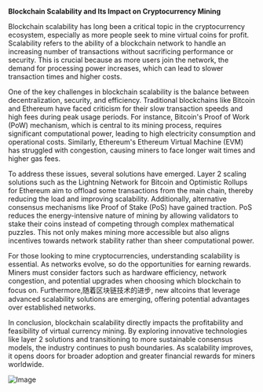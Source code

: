 **Blockchain Scalability and Its Impact on Cryptocurrency Mining**

Blockchain scalability has long been a critical topic in the cryptocurrency ecosystem, especially as more people seek to mine virtual coins for profit. Scalability refers to the ability of a blockchain network to handle an increasing number of transactions without sacrificing performance or security. This is crucial because as more users join the network, the demand for processing power increases, which can lead to slower transaction times and higher costs.

One of the key challenges in blockchain scalability is the balance between decentralization, security, and efficiency. Traditional blockchains like Bitcoin and Ethereum have faced criticism for their slow transaction speeds and high fees during peak usage periods. For instance, Bitcoin's Proof of Work (PoW) mechanism, which is central to its mining process, requires significant computational power, leading to high electricity consumption and operational costs. Similarly, Ethereum's Ethereum Virtual Machine (EVM) has struggled with congestion, causing miners to face longer wait times and higher gas fees.

To address these issues, several solutions have emerged. Layer 2 scaling solutions such as the Lightning Network for Bitcoin and Optimistic Rollups for Ethereum aim to offload some transactions from the main chain, thereby reducing the load and improving scalability. Additionally, alternative consensus mechanisms like Proof of Stake (PoS) have gained traction. PoS reduces the energy-intensive nature of mining by allowing validators to stake their coins instead of competing through complex mathematical puzzles. This not only makes mining more accessible but also aligns incentives towards network stability rather than sheer computational power.

For those looking to mine cryptocurrencies, understanding scalability is essential. As networks evolve, so do the opportunities for earning rewards. Miners must consider factors such as hardware efficiency, network congestion, and potential upgrades when choosing which blockchain to focus on. Furthermore,随着区块链技术的进步, new altcoins that leverage advanced scalability solutions are emerging, offering potential advantages over established networks.

In conclusion, blockchain scalability directly impacts the profitability and feasibility of virtual currency mining. By exploring innovative technologies like layer 2 solutions and transitioning to more sustainable consensus models, the industry continues to push boundaries. As scalability improves, it opens doors for broader adoption and greater financial rewards for miners worldwide.

![Image](https://github.com/user-attachments/assets/31692037-0104-4703-abd1-696b6a7dd41b)